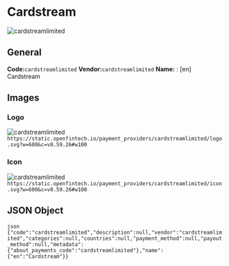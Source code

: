 # Cardstream 
![cardstreamlimited](https://static.openfintech.io/payment_providers/cardstreamlimited/logo.svg?w=600&c=v0.59.26#w100) 
## General 
**Code:**`cardstreamlimited` 
**Vendor:**`cardstreamlimited` 
**Name:** 
:	[en] Cardstream 
## Images 
### Logo 
![cardstreamlimited](https://static.openfintech.io/payment_providers/cardstreamlimited/logo.svg?w=600&c=v0.59.26#w100) 
``` https://static.openfintech.io/payment_providers/cardstreamlimited/logo.svg?w=600&c=v0.59.26#w100 ``` 
### Icon 
![cardstreamlimited](https://static.openfintech.io/payment_providers/cardstreamlimited/icon.svg?w=600&c=v0.59.26#w100) 
``` https://static.openfintech.io/payment_providers/cardstreamlimited/icon.svg?w=600&c=v0.59.26#w100 ``` 
## JSON Object 
```json {"code":"cardstreamlimited","description":null,"vendor":"cardstreamlimited","categories":null,"countries":null,"payment_method":null,"payout_method":null,"metadata":{"about_payments_code":"cardstreamlimited"},"name":{"en":"Cardstream"}} ``` 
